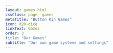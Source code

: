 ```yaml
---
layout: games.html
cssClass: page--games
metaTitle: "Button Kin Games"
icon: d20-dice
linkText: Games
order: 3
title: "Our Games"
subtitle: "Our own game systems and settings"
---
```

